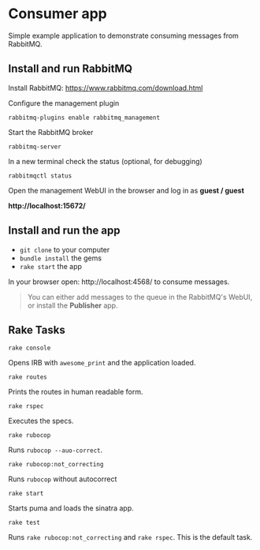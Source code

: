 # Consumer app

Simple example application to demonstrate consuming messages from RabbitMQ.

## Install and run RabbitMQ

Install RabbitMQ: https://www.rabbitmq.com/download.html

Configure the management plugin

    rabbitmq-plugins enable rabbitmq_management

Start the RabbitMQ broker

    rabbitmq-server

In a new terminal check the status (optional, for debugging)

    rabbitmqctl status

Open the management WebUI in the browser and log in as **guest / guest**

**http://localhost:15672/**

## Install and run the app

* `git clone` to your computer
* `bundle install` the gems
* `rake start` the app

In your browser open: http://localhost:4568/ to consume messages.

> You can either add messages to the queue in the RabbitMQ's WebUI, or install the **Publisher** app.

## Rake Tasks

    rake console

Opens IRB with `awesome_print` and the application loaded.

    rake routes

Prints the routes in human readable form.

    rake rspec

Executes the specs.

    rake rubocop

Runs `rubocop --auo-correct`.

    rake rubocop:not_correcting

Runs `rubocop` without autocorrect

    rake start

Starts puma and loads the sinatra app.

    rake test

Runs `rake rubocop:not_correcting` and `rake rspec`. This is the default task.

